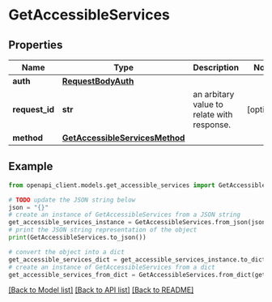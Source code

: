 # GetAccessibleServices


## Properties

Name | Type | Description | Notes
------------ | ------------- | ------------- | -------------
**auth** | [**RequestBodyAuth**](RequestBodyAuth.md) |  | 
**request_id** | **str** | an arbitary value to relate with response. | [optional] 
**method** | [**GetAccessibleServicesMethod**](GetAccessibleServicesMethod.md) |  | 

## Example

```python
from openapi_client.models.get_accessible_services import GetAccessibleServices

# TODO update the JSON string below
json = "{}"
# create an instance of GetAccessibleServices from a JSON string
get_accessible_services_instance = GetAccessibleServices.from_json(json)
# print the JSON string representation of the object
print(GetAccessibleServices.to_json())

# convert the object into a dict
get_accessible_services_dict = get_accessible_services_instance.to_dict()
# create an instance of GetAccessibleServices from a dict
get_accessible_services_from_dict = GetAccessibleServices.from_dict(get_accessible_services_dict)
```
[[Back to Model list]](../README.md#documentation-for-models) [[Back to API list]](../README.md#documentation-for-api-endpoints) [[Back to README]](../README.md)


